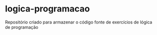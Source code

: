 # logica-programacao
Repositório criado para armazenar o código fonte de exercícios de lógica de programação
